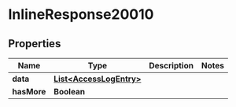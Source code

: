 
# InlineResponse20010

## Properties
Name | Type | Description | Notes
------------ | ------------- | ------------- | -------------
**data** | [**List&lt;AccessLogEntry&gt;**](AccessLogEntry.md) |  | 
**hasMore** | **Boolean** |  | 




